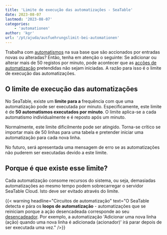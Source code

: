 ```yaml
---
title: 'Limite de execução das automatizações - SeaTable'
date: 2023-08-07
lastmod: '2023-08-07'
categories:
    - 'automationen'
author: 'kgr'
url: '/pt/ajuda/ausfuehrungslimit-bei-automationen'
---
```


Trabalha com [automatismos](https://seatable.io/pt/docs/automationen/funktionsweise-von-automationen/) na sua base que são accionados por entradas novas ou alteradas? Então, tenha em atenção o seguinte: Se adicionar ou alterar mais de 50 registos por minuto, pode acontecer que as [acções de automatização](https://seatable.io/pt/docs/automationen/automations-aktionen/) pretendidas não sejam iniciadas. A razão para isso é o limite de execução das automatizações.

## O limite de execução das automatizações

No SeaTable, existe um **limite para a** frequência com que uma automatização pode ser executada por minuto. Especificamente, este limite é de **50 automatismos executados por minuto**. O limite aplica-se a cada automatismo individualmente e é reposto após um minuto.

Normalmente, este limite dificilmente pode ser atingido. Torna-se crítico se importar mais de 50 linhas para uma tabela e pretender iniciar uma automatização para cada nova linha.

No futuro, será apresentada uma mensagem de erro se as automatizações não puderem ser executadas devido a este limite.

## Porque é que existe esse limite?

Cada automatização consome recursos do sistema, ou seja, demasiadas automatizações ao mesmo tempo podem sobrecarregar o servidor SeaTable Cloud. Isto deve ser evitado através do limite.

{{< warning  headline="Circuitos de automatização"  text="O SeaTable detecta e pára os **loops de automatização** - automatizações que se reiniciam porque a ação desencadeada corresponde ao seu [desencadeador](https://seatable.io/pt/docs/automationen/automations-trigger/). Por exemplo, a automatização 'Adicionar uma nova linha (ação) quando uma nova linha é adicionada (acionador)' irá parar depois de ser executada uma vez." />}}
